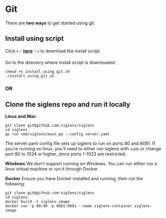 # Git 

There are **two ways** to get started using git.

## Install using script

Click 👉 <a href="https://github.com/siglens/siglens/releases/latest/download/install_with_git.sh" download>**here**</a> 👈 to download the install script.


Go to the directory where install script is downloaded.

```
chmod +x install_using_git.sh
./install_using_git.sh
```
### OR
## Clone the siglens repo and run it locally
**Linux and Mac**
```
git clone git@github.com:siglens/siglens
cd siglens
go run cmd/siglens/main.go --config server.yaml
```
The server.yaml config file sets up siglens to run on ports 80 and 8081.
If you're running on linux, you'll need to either run siglens with `sudo` or change port 80 to 1024 or higher, since ports 1-1023 are restricted.

**Windows**
We don't support running on Windows.
You can run either run a linux virtual machine or run it through Docker

**Docker**
Ensure you have Docker installed and running, then run the following:
```
git clone git@github.com:siglens/siglens
cd siglens
docker build -t siglens-image .
docker run -p 80:80 -p 8081:8081 --name siglens-container siglens-image
```
